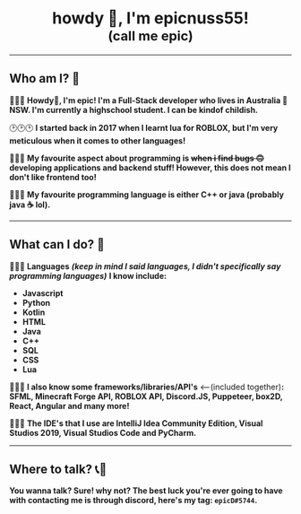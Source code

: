 <h1 align='center'>howdy 👋, I'm epicnuss55! <br><span style="font-size:smaller;">(call me epic)</span></h1>

------------
## Who am I? 🤔
🍁🍁🍁
**Howdy👋, I'm epic! I'm a Full-Stack developer who lives in Australia 🦘 NSW. I'm currently a highschool student. I can be kindof childish.**

🕑🕑🕑
**I started back in 2017 when I learnt lua for ROBLOX, but I'm very meticulous when it comes to other languages!**

🌠🌠🌠
**My favourite aspect about programming is ~~when i find bugs 🙃~~ developing applications and backend stuff! However, this does not mean I don't like frontend too!**

🌟🌟🌟
**My favourite programming language is either C++ or java (probably java ☕ lol).**

------------
## What can I do? 👷‍
📜📜📜
**Languages** ***(keep in mind I said languages, I didn't specifically say programming languages)*** **I know include:**
- **Javascript**
- **Python**
- **Kotlin**
- **HTML**
- **Java**
- **C++**
- **SQL**
- **CSS**
- **Lua**

🧩🧩🧩
**I also know some frameworks/libraries/API's** <--(included together)**: SFML, Minecraft Forge API, ROBLOX API, Discord.JS, Puppeteer, box2D, React, Angular and many more!**

🧰🔧🔨
**The IDE's that I use are IntelliJ Idea Community Edition, Visual Studios 2019, Visual Studios Code and PyCharm.**

------------
## Where to talk? 📞🦜
**You wanna talk? Sure! why not?
The best luck you're ever going to have with contacting me is through discord, here's my tag: `epicD#5744`.**

